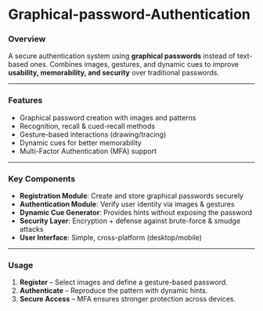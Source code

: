 # Graphical-password-Authentication

### Overview

A secure authentication system using **graphical passwords** instead of text-based ones. Combines images, gestures, and dynamic cues to improve **usability, memorability, and security** over traditional passwords.

---

### Features

* Graphical password creation with images and patterns
* Recognition, recall & cued-recall methods
* Gesture-based interactions (drawing/tracing)
* Dynamic cues for better memorability
* Multi-Factor Authentication (MFA) support

---

### Key Components

* **Registration Module**: Create and store graphical passwords securely
* **Authentication Module**: Verify user identity via images & gestures
* **Dynamic Cue Generator**: Provides hints without exposing the password
* **Security Layer**: Encryption + defense against brute-force & smudge attacks
* **User Interface**: Simple, cross-platform (desktop/mobile)

---

### Usage

1. **Register** – Select images and define a gesture-based password.
2. **Authenticate** – Reproduce the pattern with dynamic hints.
3. **Secure Access** – MFA ensures stronger protection across devices.
